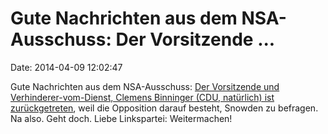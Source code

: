 Gute Nachrichten aus dem NSA-Ausschuss: Der Vorsitzende \...
============================================================

Date: 2014-04-09 12:02:47

Gute Nachrichten aus dem NSA-Ausschuss: [Der Vorsitzende und
Verhinderer-vom-Dienst, Clemens Binninger (CDU, natürlich) ist
zurückgetreten](http://spiegel.de/article.do?id=963405), weil die
Opposition darauf besteht, Snowden zu befragen. Na also. Geht doch.
Liebe Linkspartei: Weitermachen!
